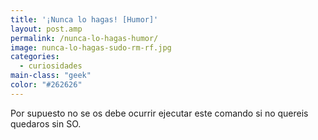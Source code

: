 ```yaml
---
title: '¡Nunca lo hagas! [Humor]'
layout: post.amp
permalink: /nunca-lo-hagas-humor/
image: nunca-lo-hagas-sudo-rm-rf.jpg
categories:
  - curiosidades
main-class: "geek"
color: "#262626"
---
```


<figure>
	<amp-img on="tap:lightbox1" role="button" tabindex="0" layout="responsive"  height="318" width="350" src="/assets/img/nunca-lo-hagas-sudo-rm-rf.jpg"></amp-img>
</figure>

Por supuesto no se os debe ocurrir ejecutar este comando si no quereis quedaros sin SO.

